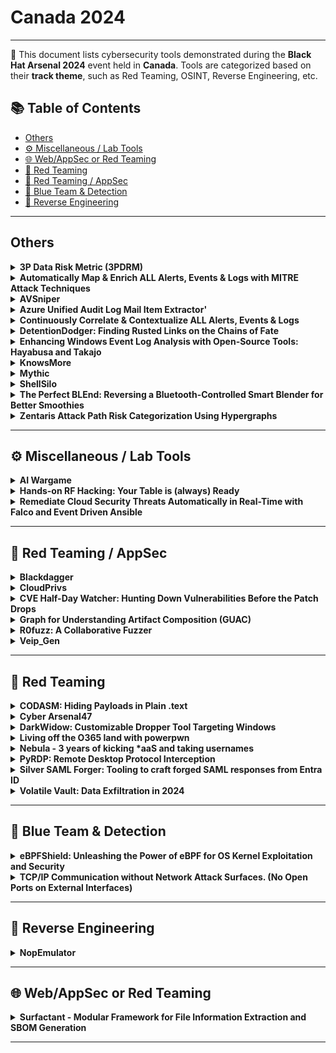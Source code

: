 # Canada 2024
---
📍 This document lists cybersecurity tools demonstrated during the **Black Hat Arsenal 2024** event held in **Canada**.
Tools are categorized based on their **track theme**, such as Red Teaming, OSINT, Reverse Engineering, etc.

## 📚 Table of Contents
- [Others](#others)
- [⚙️ Miscellaneous / Lab Tools](#⚙️-miscellaneous-lab-tools)
- [🌐 Web/AppSec or Red Teaming](#🌐-webappsec-or-red-teaming)
- [🔴 Red Teaming](#🔴-red-teaming)
- [🔴 Red Teaming / AppSec](#🔴-red-teaming-appsec)
- [🔵 Blue Team & Detection](#🔵-blue-team-detection)
- [🧠 Reverse Engineering](#🧠-reverse-engineering)
---
## Others
<details><summary><strong>3P Data Risk Metric (3PDRM)</strong></summary>

![Canada 2024](https://img.shields.io/badge/Canada%202024-purple) ![Category: Others](https://img.shields.io/badge/Category:%20Others-lightgrey) ![Thomas Lee](https://img.shields.io/badge/Thomas%20Lee-informational)

🔗 **Link:** Not Available  
📝 **Description:** None

</details>

<details><summary><strong>Automatically Map & Enrich ALL Alerts, Events & Logs with MITRE Attack Techniques</strong></summary>

![Canada 2024](https://img.shields.io/badge/Canada%202024-purple) ![Category: Others](https://img.shields.io/badge/Category:%20Others-lightgrey) ![Ezzeldin Tahoun](https://img.shields.io/badge/Ezzeldin%20Tahoun-informational) ![Lynn Hamida](https://img.shields.io/badge/Lynn%20Hamida-informational) ![Nidheesh Panchal](https://img.shields.io/badge/Nidheesh%20Panchal-informational) ![Kevin Shi](https://img.shields.io/badge/Kevin%20Shi-informational)

🔗 **Link:** Not Available  
📝 **Description:** Using Natural Language Processing models, enrich any alert with its relevant attack techniques.
The model detects the techniques using contextual, and situational awareness as well as its linguistic cyber expertise.
In real time this model can save your operations endless hours of tagging incidents with their mitre techniques.

</details>

<details><summary><strong>AVSniper</strong></summary>

![Canada 2024](https://img.shields.io/badge/Canada%202024-purple) ![Category: Others](https://img.shields.io/badge/Category:%20Others-lightgrey) ![Helvio Junior](https://img.shields.io/badge/Helvio%20Junior-informational)

🔗 **Link:** Not Available  
📝 **Description:** 

</details>

<details><summary><strong>Azure Unified Audit Log Mail Item Extractor'</strong></summary>

![Canada 2024](https://img.shields.io/badge/Canada%202024-purple) ![Category: Others](https://img.shields.io/badge/Category:%20Others-lightgrey) ![Richard Smith](https://img.shields.io/badge/Richard%20Smith-informational)

🔗 **Link:** Not Available  
📝 **Description:** 

</details>

<details><summary><strong>Continuously Correlate & Contextualize ALL Alerts, Events & Logs</strong></summary>

![Canada 2024](https://img.shields.io/badge/Canada%202024-purple) ![Category: Others](https://img.shields.io/badge/Category:%20Others-lightgrey) ![Ezzeldin Tahoun](https://img.shields.io/badge/Ezzeldin%20Tahoun-informational) ![Lynn Hamida](https://img.shields.io/badge/Lynn%20Hamida-informational) ![Nidheesh Panchal](https://img.shields.io/badge/Nidheesh%20Panchal-informational) ![Kevin Shi](https://img.shields.io/badge/Kevin%20Shi-informational)

🔗 **Link:** Not Available  
📝 **Description:** Using correlation and clustering models, turn tons of alerts into mitre attack flows.
The model finds the attack flows, using its ability to evaluate alerts temporal proximity, kill chain sequentiality, shared entities and similar attributes to other alerts of interest, among others.
In real time this model can save your operations endless hours of correlating incidents and finding noteworthy attack flows, that if not detected in time would lead to breaches.

</details>

<details><summary><strong>DetentionDodger: Finding Rusted Links on the Chains of Fate</strong></summary>

![Canada 2024](https://img.shields.io/badge/Canada%202024-purple) ![Category: Others](https://img.shields.io/badge/Category:%20Others-lightgrey) ![Bleon Proko](https://img.shields.io/badge/Bleon%20Proko-informational)

🔗 **Link:** Not Available  
📝 **Description:** None

</details>

<details><summary><strong>Enhancing Windows Event Log Analysis with Open-Source Tools: Hayabusa and Takajo</strong></summary>

![Canada 2024](https://img.shields.io/badge/Canada%202024-purple) ![Category: Others](https://img.shields.io/badge/Category:%20Others-lightgrey) ![Fukusuke Takahashi](https://img.shields.io/badge/Fukusuke%20Takahashi-informational) ![Akira Nishikawa](https://img.shields.io/badge/Akira%20Nishikawa-informational)

🔗 **Link:** Not Available  
📝 **Description:** Windows Event Log analysis is crucial for detecting security incidents and understanding system activities in forensic investigations.
This session introduces two open-source tools from Yamato Security, a Japan-based security community founded by Zach Mathis.
Yamato Security developed Hayabusa and Takajo to enhance the speed and accuracy of Windows Event Log analysis.

Hayabusa leverages open-source Sigma rules to detect malicious activity in event logs, providing actionable insights.
Takajo complements this by parsing Hayabusa's JSONL output, enabling rapid triage and analysis of key forensic artifacts, further streamlining incident response workflows.
Together, these tools offer an integrated solution for Windows forensics, allowing for faster and more precise investigations.

Join us to explore their features, real-world use cases, and how they enhance forensic analysis of Windows environments using Sigma rules.

- https://github.com/Yamato-Security/hayabusa

- https://github.com/Yamato-Security/takajo

</details>

<details><summary><strong>KnowsMore</strong></summary>

![Canada 2024](https://img.shields.io/badge/Canada%202024-purple) ![Category: Others](https://img.shields.io/badge/Category:%20Others-lightgrey) ![Helvio Junior](https://img.shields.io/badge/Helvio%20Junior-informational)

🔗 **Link:** [KnowsMore](https://github.com/helviojunior/knowsmore)  
📝 **Description:** KnowsMore is a swiss army knife tool for pentesting Microsoft Active Directory (NTLM Hashes, BloodHound, NTDS and DCSync)

</details>

<details><summary><strong>Mythic</strong></summary>

![Canada 2024](https://img.shields.io/badge/Canada%202024-purple) ![Category: Others](https://img.shields.io/badge/Category:%20Others-lightgrey) ![Cody Thomas](https://img.shields.io/badge/Cody%20Thomas-informational)

🔗 **Link:** Not Available  
📝 **Description:** None

</details>

<details><summary><strong>ShellSilo</strong></summary>

![Canada 2024](https://img.shields.io/badge/Canada%202024-purple) ![Category: Others](https://img.shields.io/badge/Category:%20Others-lightgrey) ![Tarek Ahmed](https://img.shields.io/badge/Tarek%20Ahmed-informational)

🔗 **Link:** Not Available  
📝 **Description:** None

</details>

<details><summary><strong>The Perfect BLEnd: Reversing a Bluetooth-Controlled Smart Blender for Better Smoothies</strong></summary>

![Canada 2024](https://img.shields.io/badge/Canada%202024-purple) ![Category: Others](https://img.shields.io/badge/Category:%20Others-lightgrey) ![Ryan Mast](https://img.shields.io/badge/Ryan%20Mast-informational)

🔗 **Link:** Not Available  
📝 **Description:** 

</details>

<details><summary><strong>Zentaris Attack Path Risk Categorization Using Hypergraphs</strong></summary>

![Canada 2024](https://img.shields.io/badge/Canada%202024-purple) ![Category: Others](https://img.shields.io/badge/Category:%20Others-lightgrey) ![Sai Sitharaman](https://img.shields.io/badge/Sai%20Sitharaman-informational)

🔗 **Link:** Not Available  
📝 **Description:** None

</details>

---
## ⚙️ Miscellaneous / Lab Tools
<details><summary><strong>AI Wargame</strong></summary>

![Canada 2024](https://img.shields.io/badge/Canada%202024-purple) ![Category: ⚙️ Miscellaneous / Lab Tools](https://img.shields.io/badge/Category:%20⚙️%20Miscellaneous%20/%20Lab%20Tools-gray) ![Pedram Hayati](https://img.shields.io/badge/Pedram%20Hayati-informational)

🔗 **Link:** Not Available  
📝 **Description:** None

</details>

<details><summary><strong>Hands-on RF Hacking: Your Table is (always) Ready</strong></summary>

![Canada 2024](https://img.shields.io/badge/Canada%202024-purple) ![Category: ⚙️ Miscellaneous / Lab Tools](https://img.shields.io/badge/Category:%20⚙️%20Miscellaneous%20/%20Lab%20Tools-gray) ![Paul Clark](https://img.shields.io/badge/Paul%20Clark-informational)

🔗 **Link:** Not Available  
📝 **Description:** None

</details>

<details><summary><strong>Remediate Cloud Security Threats Automatically in Real-Time with Falco and Event Driven Ansible</strong></summary>

![Canada 2024](https://img.shields.io/badge/Canada%202024-purple) ![Category: ⚙️ Miscellaneous / Lab Tools](https://img.shields.io/badge/Category:%20⚙️%20Miscellaneous%20/%20Lab%20Tools-gray) ![Marat Salakhutdinov](https://img.shields.io/badge/Marat%20Salakhutdinov-informational) ![Aleksandr Varlamov](https://img.shields.io/badge/Aleksandr%20Varlamov-informational)

🔗 **Link:** Not Available  
📝 **Description:** None

</details>

---
## 🔴 Red Teaming / AppSec
<details><summary><strong>Blackdagger</strong></summary>

![Canada 2024](https://img.shields.io/badge/Canada%202024-purple) ![Category: 🔴 Red Teaming / AppSec](https://img.shields.io/badge/Category:%20🔴%20Red%20Teaming%20/%20AppSec-red) ![Mahmut Erdem Ozgen](https://img.shields.io/badge/Mahmut%20Erdem%20Ozgen-informational) ![Ata Seren](https://img.shields.io/badge/Ata%20Seren-informational) ![Regaip Kurt](https://img.shields.io/badge/Regaip%20Kurt-informational)

🔗 **Link:** [Blackdagger](https://github.com/ErdemOzgen)  
📝 **Description:** Blackdagger is a cutting-edge automation tool designed for orchestrating complex workflows across DevOps, DevSecOps, MLOps, MLSecOps, and Continuous Automated Red Teaming (CART) environments. Utilizing a declarative YAML format, it allows for the definition of automation pipelines using a Directed Acyclic Graph (DAG), simplifying the management and execution of intricate workflows. With a focus on ease of use and versatility, Blackdagger features a built-in Web UI for managing, rerunning, and monitoring automation pipelines, alongside native Docker support for seamless integration within containerized environments.
https://github.com/ErdemOzgen/blackdagger
https://blackdagger.readthedocs.io/en/latest/

</details>

<details><summary><strong>CloudPrivs</strong></summary>

![Canada 2024](https://img.shields.io/badge/Canada%202024-purple) ![Category: 🔴 Red Teaming / AppSec](https://img.shields.io/badge/Category:%20🔴%20Red%20Teaming%20/%20AppSec-red) ![Connor MacLeod](https://img.shields.io/badge/Connor%20MacLeod-informational)

🔗 **Link:** Not Available  
📝 **Description:** CloudPrivs is a tool to help you determine exactly what privileges are associated with a given set of cloud credentials. What makes CloudPrivs different that other similar tools is that it directly interrogates the cloud provider SDK to generate test cases, ensuring maximal coverage even when new cloud services are added. CloudPrivs also supports a robust plugin system making it simple to dynamically modify the generated test cases or insert custom tests.

</details>

<details><summary><strong>CVE Half-Day Watcher: Hunting Down Vulnerabilities Before the Patch Drops</strong></summary>

![Canada 2024](https://img.shields.io/badge/Canada%202024-purple) ![Category: 🔴 Red Teaming / AppSec](https://img.shields.io/badge/Category:%20🔴%20Red%20Teaming%20/%20AppSec-red) ![Yakir Kadkoda](https://img.shields.io/badge/Yakir%20Kadkoda-informational) ![Mor Weinberger](https://img.shields.io/badge/Mor%20Weinberger-informational)

🔗 **Link:** Not Available  
📝 **Description:** Defenders and attackers often simplify vulnerabilities into '0-day' or '1-day' categories, neglecting the nuanced gray areas where attackers thrive. In this session, we'll explore critical flaws we've uncovered in the open-source vulnerability disclosure process and introduce our tool to detect open-source projects that are at risk from these flaws. We'll reveal how vulnerabilities can be exploited prior to receiving patches and official announcements, posing significant risks for users. Our comprehensive analysis of GitHub (including issues, pull requests, and commit messages) and NVD metadata will illuminate vulnerabilities that don't neatly fit into the conventional '0-day' or '1-day' classifications but instead fall into 'Half-Day' or '0.75-Day' periods – moments when vulnerabilities are known but not yet fully disclosed or patched. Furthermore, we'll spotlight the techniques employed to identify these vulnerabilities, showcasing various scenarios and vulnerabilities discovered through this method. During this session, we'll introduce an open-source tool designed to detect such vulnerabilities and emphasize the window of opportunity for attackers to exploit this information and develop exploits. Our objective is to aid practitioners in identifying and mitigating issues throughout their vulnerability disclosure lifecycle.

</details>

<details><summary><strong>Graph for Understanding Artifact Composition (GUAC)</strong></summary>

![Canada 2024](https://img.shields.io/badge/Canada%202024-purple) ![Category: 🔴 Red Teaming / AppSec](https://img.shields.io/badge/Category:%20🔴%20Red%20Teaming%20/%20AppSec-red) ![Parth Patel](https://img.shields.io/badge/Parth%20Patel-informational)

🔗 **Link:** Not Available  
📝 **Description:** Graph for Understanding Artifact Composition (GUAC) is an open-source dependency management and security tool that looks across all first-party, third-party, and open-source software, aggregating the software security metadata into a high-fidelity graph database to locate, store, analyze, and correlate software artifact data.

The frequency of software attacks and increased use of open-source tooling have created a significant lack of confidence in the integrity and security of the software supply chain. Securing it can be a real headache when dealing with hundreds of pieces of software each with its own hundreds of dependencies and new vulnerabilities being discovered each day. GUAC responds by being the source of truth. GUAC can provide developers and security teams with a shared understanding of software knowledge gaps, compliance, and threat detection. It also is an effective tool for managing third-party risk and incident response.

With GUAC, users can establish connections and compliance in their software catalog, unveil gaps in software supply chain data, and enable threat detection and response. The tool ingests and analyzes software supply chain metadata from a myriad of internal and external sources and multiple common metadata document types, including:

- Software Bill of Materials (SBOMs) in both SPDX and CycloneDX formats and transforming them into data nodes and relationships,
providing insights into software and dependencies
- Ingesting and transforming SLSA and in-toto attestations into their constituent facts, offering crucial information about the provenance
and integrity of software components
- Being flexible and extensible to ingest data from local file systems, AWS S3, Google Cloud, OCI registries, and external package
repositories
- Embracing additional metadata and threat information from sources like the deps.dev and OSV APIs

GUAC provides seamless visibility across an organization's software ecosystem, easily integrating with existing tools.

</details>

<details><summary><strong>R0fuzz: A Collaborative Fuzzer</strong></summary>

![Canada 2024](https://img.shields.io/badge/Canada%202024-purple) ![Category: 🔴 Red Teaming / AppSec](https://img.shields.io/badge/Category:%20🔴%20Red%20Teaming%20/%20AppSec-red) ![Season Cherian](https://img.shields.io/badge/Season%20Cherian-informational) ![Vishnu Dev T J Dev T J](https://img.shields.io/badge/Vishnu%20Dev%20T%20J%20Dev%20T%20J-informational) ![Vivek N J N J](https://img.shields.io/badge/Vivek%20N%20J%20N%20J-informational)

🔗 **Link:** Not Available  
📝 **Description:** Industrial control systems (ICS) are critical to national infrastructure, demanding robust security measures. "R0fuzz" is a collaborative fuzzing tool tailored for ICS environments, integrating diverse strategies to uncover vulnerabilities within key industrial protocols such as Modbus, Profinet, DNP3, OPC, BACnet, etc. This innovative approach enhances ICS resilience against emerging threats, providing a comprehensive testing framework beyond traditional fuzzing methods.

</details>

<details><summary><strong>Veip_Gen</strong></summary>

![Canada 2024](https://img.shields.io/badge/Canada%202024-purple) ![Category: 🔴 Red Teaming / AppSec](https://img.shields.io/badge/Category:%20🔴%20Red%20Teaming%20/%20AppSec-red) ![Austin Norby](https://img.shields.io/badge/Austin%20Norby-informational)

🔗 **Link:** Not Available  
📝 **Description:** Veip_Gen is a scriptable, command-line based tool for generating vulnerable programs to support teaching and learning buffer overflow vulnerabilities. The capability uses well-known vulnerable functions with a configurable amount of stack space and buffer sizes to create unique, vulnerable programs as examples for exploitation.

The capability allows you to specify vulnerable functions such as strcpy, sprintf, gets, and more. In addition, the configurable stack size and buffer size introduces different amounts of stack space that needs to be overflowed to teach, or learn, about the conditions that make buffer overflows exploitable. In addition, there are currently two major types of exploitable programs that can be produced: vanilla and conditional. The vanilla buffer overflows are what you see when first learning to overwrite the EIP register and gain execution from the stack. This type is still configurable with stack and buffer sizes as well. Second, the conditional type lets you configure a condition that must be satisfied before being able to exploit the example, vulnerable program. Either, there must be a certain number of arguments present or there must be a series of bytes that must be matched in order to trigger the vulnerable code path.

Reducing the barrier to entry and education for complex, cyber security topics will increase the readiness and capability of the cyber security workforce writ large and this tool will help those both teaching and learning to better understand the buffer overflow exploits with an unlimited number of examples that can be created simply from the command-line.

</details>

---
## 🔴 Red Teaming
<details><summary><strong>CODASM: Hiding Payloads in Plain .text</strong></summary>

![Canada 2024](https://img.shields.io/badge/Canada%202024-purple) ![Category: 🔴 Red Teaming](https://img.shields.io/badge/Category:%20🔴%20Red%20Teaming-red) ![Moritz Thomas](https://img.shields.io/badge/Moritz%20Thomas-informational)

🔗 **Link:** [CODASM: Hiding Payloads in Plain .text](https://github.com/NVISOsecurity/codasm)  
📝 **Description:** Sometimes we just can't afford the luxury of staging our C2 payloads but need to bring them along as part of the initial payload we deliver. This can become quite the challenge as modern AVs and EDRs feature some pretty sophisticated static and dynamic analysis strategies. One strategy, detection of high file entropy, proved to be an unexpected but annoying challenge we needed to overcome during an assessment. The specific EDR we faced just wouldn't let our binaries pass - so we went to find a solution.
This tool implements an approach to decrease a payload's entropy while increasing its size.

</details>

<details><summary><strong>Cyber Arsenal47</strong></summary>

![Canada 2024](https://img.shields.io/badge/Canada%202024-purple) ![Category: 🔴 Red Teaming](https://img.shields.io/badge/Category:%20🔴%20Red%20Teaming-red) ![Simardeep Singh](https://img.shields.io/badge/Simardeep%20Singh-informational)

🔗 **Link:** Not Available  
📝 **Description:** Our project presents an innovative security suite engineered to revolutionize the landscape of security assessments. Developed primarily in GoLang, our toolkit boasts a comprehensive suite of modules crafted for various security assessment scenarios. Python serves as the orchestrator, seamlessly interfacing with the GoLang modules, thereby establishing a robust bridge between the user interface and the underlying functionality.
This tool empowers users with automated scanning capabilities, streamlining the process of identifying vulnerabilities across systems and networks.Through the combination of Python's versatility and GoLang's performance, our solution provides an efficient and effective means of conducting security assessments, catering to the evolving demands of cybersecurity professionals.
In summary, our Synergetic Security Suite represents a paradigm shift in security assessment methodologies, offering unparalleled efficiency and effectiveness through its fusion of Python and GoLang technologies.

</details>

<details><summary><strong>DarkWidow: Customizable Dropper Tool Targeting Windows</strong></summary>

![Canada 2024](https://img.shields.io/badge/Canada%202024-purple) ![Category: 🔴 Red Teaming](https://img.shields.io/badge/Category:%20🔴%20Red%20Teaming-red) ![Soumyanil Biswas](https://img.shields.io/badge/Soumyanil%20Biswas-informational)

🔗 **Link:** [DarkWidow: Customizable Dropper Tool Targeting Windows](https://github.com/reveng007/DarkWidow)  
📝 **Description:** This is a Customizable Dropper Tool targeting Windows machine.

</details>

<details><summary><strong>Living off the O365 land with powerpwn</strong></summary>

![Canada 2024](https://img.shields.io/badge/Canada%202024-purple) ![Category: 🔴 Red Teaming](https://img.shields.io/badge/Category:%20🔴%20Red%20Teaming-red) ![Michael Bargury](https://img.shields.io/badge/Michael%20Bargury-informational) ![Avishai Efrat](https://img.shields.io/badge/Avishai%20Efrat-informational)

🔗 **Link:** Not Available  
📝 **Description:** None

</details>

<details><summary><strong>Nebula - 3 years of kicking *aaS and taking usernames</strong></summary>

![Canada 2024](https://img.shields.io/badge/Canada%202024-purple) ![Category: 🔴 Red Teaming](https://img.shields.io/badge/Category:%20🔴%20Red%20Teaming-red) ![Bleon Proko](https://img.shields.io/badge/Bleon%20Proko-informational)

🔗 **Link:** Not Available  
📝 **Description:** None

</details>

<details><summary><strong>PyRDP: Remote Desktop Protocol Interception</strong></summary>

![Canada 2024](https://img.shields.io/badge/Canada%202024-purple) ![Category: 🔴 Red Teaming](https://img.shields.io/badge/Category:%20🔴%20Red%20Teaming-red) ![Olivier Bilodeau](https://img.shields.io/badge/Olivier%20Bilodeau-informational) ![Andréanne Bergeron](https://img.shields.io/badge/Andréanne%20Bergeron-informational)

🔗 **Link:** Not Available  
📝 **Description:** None

</details>

<details><summary><strong>Silver SAML Forger: Tooling to craft forged SAML responses from Entra ID</strong></summary>

![Canada 2024](https://img.shields.io/badge/Canada%202024-purple) ![Category: 🔴 Red Teaming](https://img.shields.io/badge/Category:%20🔴%20Red%20Teaming-red) ![Eric Woodruff](https://img.shields.io/badge/Eric%20Woodruff-informational) ![Tomer Nahum](https://img.shields.io/badge/Tomer%20Nahum-informational)

🔗 **Link:** Not Available  
📝 **Description:** Silver SAML Forger is a tool developed to PoC SAML response forging, also known as Silver SAML and Golden SAML attacks, against applications federated to Entra ID for authentication using the SAML standard. The tool goes along with research into the vulnerabilities that can present in cloud identity providers, such as Entra ID, where if an attacker has access to the private key material Entra ID uses for SAML response signing, that the target applications may be susceptible to these forging attacks.

While Entra ID protects the private key if generated internally, as it cannot be exported, in the real-world organizations follow bad habits that may leave sensitive private key material available to an attacker. These sorts of habits have been observed by the research team that developed the Silver SAML Forger. Using this tool in combination with tools such as Burp Suite, you can demonstrate forging access to a target application. If the application supports certain types of SAML integrations, the identity provider will have no visibility into the authentication – you could think of these attacks as Kerberos Golden-ticket type attacks.

The tool requires the signing certificate to use, the username that is target for impersonation, and some basic federation information about the target application that can be derived from a few different methods.

</details>

<details><summary><strong>Volatile Vault: Data Exfiltration in 2024</strong></summary>

![Canada 2024](https://img.shields.io/badge/Canada%202024-purple) ![Category: 🔴 Red Teaming](https://img.shields.io/badge/Category:%20🔴%20Red%20Teaming-red) ![Patrick Eisenschmidt](https://img.shields.io/badge/Patrick%20Eisenschmidt-informational) ![Moritz Thomas](https://img.shields.io/badge/Moritz%20Thomas-informational)

🔗 **Link:** Not Available  
📝 **Description:** None

</details>

---
## 🔵 Blue Team & Detection
<details><summary><strong>eBPFShield: Unleashing the Power of eBPF for OS Kernel Exploitation and Security</strong></summary>

![Canada 2024](https://img.shields.io/badge/Canada%202024-purple) ![Category: 🔵 Blue Team & Detection](https://img.shields.io/badge/Category:%20🔵%20Blue%20Team%20&%20Detection-cyan) ![Sagar Bhure](https://img.shields.io/badge/Sagar%20Bhure-informational)

🔗 **Link:** Not Available  
📝 **Description:** Are you looking for an advanced tool that can help you detect and prevent sophisticated exploits on your systems? Look no further than eBPFShield. Let's take a technical look at some of the capabilities of this powerful technology:

DNS monitoring feature is particularly useful for detecting DNS tunneling, a technique used by attackers to bypass network security measures. By monitoring DNS queries, eBPFShield can help detect and block these attempts before any damage is done.

IP-Intelligence feature allows you to monitor outbound connections and check them against threat intelligence lists. This helps prevent command-and-control (C2) communications, a common tactic used by attackers to control compromised systems. By blocking outbound connections to known C2 destinations, eBPFShield can prevent attackers from exfiltrating sensitive data or delivering additional payloads to your system.

eBPFShield Machine Learning feature, you can develop and run advanced machine learning algorithms entirely in eBPF. We demonstrate a flow-based network intrusion detection system(IDS) based on machine learning entirely in eBPF. Our solution uses a decision tree and decides for each packet whether it is malicious or not, considering the entire previous context of the network flow.

eBPFShield Forensics helps address Linux security issues by analyzing system calls and kernel events to detect possible code injection into another process. It can also help identify malicious files and processes that may have been introduced to your system, allowing you to remediate any security issues quickly and effectively.

During the session, we'll delve deeper into these features and demonstrate how eBPFShield can help you protect your systems against even the most advanced threats.

</details>

<details><summary><strong>TCP/IP Communication without Network Attack Surfaces. (No Open Ports on External Interfaces)</strong></summary>

![Canada 2024](https://img.shields.io/badge/Canada%202024-purple) ![Category: 🔵 Blue Team & Detection](https://img.shields.io/badge/Category:%20🔵%20Blue%20Team%20&%20Detection-cyan) ![Colin Constable](https://img.shields.io/badge/Colin%20Constable-informational) ![Xavier Chathavong](https://img.shields.io/badge/Xavier%20Chathavong-informational)

🔗 **Link:** Not Available  
📝 **Description:** None

</details>

---
## 🧠 Reverse Engineering
<details><summary><strong>NopEmulator</strong></summary>

![Canada 2024](https://img.shields.io/badge/Canada%202024-purple) ![Category: 🧠 Reverse Engineering](https://img.shields.io/badge/Category:%20🧠%20Reverse%20Engineering-orange) ![Austin Norby](https://img.shields.io/badge/Austin%20Norby-informational)

🔗 **Link:** Not Available  
📝 **Description:** None

</details>

---
## 🌐 Web/AppSec or Red Teaming
<details><summary><strong>Surfactant - Modular Framework for File Information Extraction and SBOM Generation</strong></summary>

![Canada 2024](https://img.shields.io/badge/Canada%202024-purple) ![Category: 🌐 Web/AppSec or Red Teaming](https://img.shields.io/badge/Category:%20🌐%20Web/AppSec%20or%20Red%20Teaming-blue) ![Ryan Mast](https://img.shields.io/badge/Ryan%20Mast-informational)

🔗 **Link:** Not Available  
📝 **Description:** Surfactant is a modular framework for extracting information from filesystems, primarily for generating an SBOM (Software Bill of Materials). The information extracted can then be used to identify the various vendors or libraries associated with a file, and establish relationships between files. The resulting SBOM can be used for system level impact analysis (such as for IoT, Smart Grid, or ICS devices) of vulnerabilities, and the information gathered can be used to help inform what files to focus on for manual analysis.

Several recently added features will be demonstrated, including functionality for helping visualize the contents of a file system and the relationships between files. The initial results from integrating new methods to identify the package that files (compiled binaries or scripts) belong to will also be discussed.

</details>

---